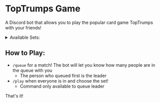 # TopTrumps Game

A Discord bot that allows you to play the popular card game TopTrumps with your friends!

<details>
<summary>Available Sets:</summary>

- 1982 Top Trumps Cars
- 1982 Top Trumps Fighters
- 1982 Top Trumps Spacecraft
- 1983-85 Top Trumps Take Off
- 1992 Super Top Trumps Special Mission Aircraft
- 2000 Top Trumps Sports Cars
- 2000 Top Trumps The Simpsons
- 2001 Marks & Spencer Trumps Aircraft
- 2002 Top Trumps Ultimate Military Jets
- 2002 Top Trumps Warships
- 2009 Top Trumps Specials Top Gear Cool Cars
- 2012 Top Trumps Deadliest Predators
- 2012 Top Trumps Nerf
- 2012 Top Trumps Top Gear Cool Cars 2
- 2012 Top Trumps Ultimate Marvel Heroes
- 2013 Top Trumps Battleships
- 2013 Top Trumps Dinosaurs
- 2013 Top Trumps Moshi Monsters 2
- 2013 Top Trumps Planes
- 2013 Top Trumps Royal Air Force Museum
- 2014 Top Trumps 30 Fast And Fearless Hot Wheels
- 2014 Top Trumps Bolt Action WW2 Battle Units
- 2014 Top Trumps Family Guy
- 2014 Top Trumps Top 30 Apps
- 2020 Top Trumps Sharks Which is the Scariest
  
</details>

## How to Play:

- `/queue` for a match! The bot will let you know how many people are in the queue with you
  * The person who queued first is the leader
- `/play` when everyone is in and choose the set!
  * Command only available to queue leader

That's it!
